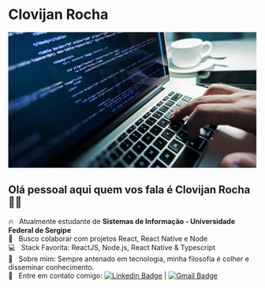 # Clovijan Rocha
<img width="auto" src="https://github.com/Clovijan/Clovijan/blob/master/GithubImg.jpg">

## Olá pessoal aqui quem vos fala é Clovijan Rocha 👍🏿

 :fire: &nbsp; Atualmente estudante de  **Sistemas de Informação - Universidade Federal de Sergipe**  
 <br/> :purple_heart: &nbsp; Busco colaborar com projetos React, React Native e Node
 <br/> :computer: &nbsp; Stack Favorita: ReactJS, Node.js, React Native & Typescript
 <br/> 💬  &nbsp; Sobre mim: Sempre antenado em tecnologia, minha filosofia é colher e disseminar conhecimento.
 <br/> :email: &nbsp; Entre em contato comigo: [![Linkedin Badge](https://img.shields.io/badge/-ClovijanRocha-blue?style=flat-square&logo=Linkedin&logoColor=white&link=https://www.linkedin.com/in/clovijan-rocha-b468071b1/)](https://www.linkedin.com/in/clovijan-rocha-b468071b1/) 
| 
[![Gmail Badge](https://img.shields.io/badge/-clovijan@gmail.com-c14438?style=flat-square&logo=Gmail&logoColor=white&link=mailto:clovijan@gmail.com)](mailto:clovijan@gmail.com)
